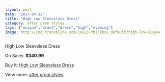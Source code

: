 ```yaml
---
layout: post
date: '2017-04-12'
title: "High Low Sleeveless Dress"
category: after prom styles
tags: ["unique","brand","dress","high","evening"]
image: http://img.transblink.com/16623-thickbox_default/high-low-sleeveless-dress.jpg
---
```

High Low Sleeveless Dress

On Sales: **$340.99**
<a href="https://www.transblink.com/en/after-prom-styles/5253-high-low-sleeveless-dress.html"><amp-img layout="responsive" width="600" height="600" src="//img.transblink.com/16623-thickbox_default/high-low-sleeveless-dress.jpg" alt="High Low Sleeveless Dress 0" /></a>
<a href="https://www.transblink.com/en/after-prom-styles/5253-high-low-sleeveless-dress.html"><amp-img layout="responsive" width="600" height="600" src="//img.transblink.com/16627-thickbox_default/high-low-sleeveless-dress.jpg" alt="High Low Sleeveless Dress 1" /></a>
<a href="https://www.transblink.com/en/after-prom-styles/5253-high-low-sleeveless-dress.html"><amp-img layout="responsive" width="600" height="600" src="//img.transblink.com/16626-thickbox_default/high-low-sleeveless-dress.jpg" alt="High Low Sleeveless Dress 2" /></a>
<a href="https://www.transblink.com/en/after-prom-styles/5253-high-low-sleeveless-dress.html"><amp-img layout="responsive" width="600" height="600" src="//img.transblink.com/16625-thickbox_default/high-low-sleeveless-dress.jpg" alt="High Low Sleeveless Dress 3" /></a>
<a href="https://www.transblink.com/en/after-prom-styles/5253-high-low-sleeveless-dress.html"><amp-img layout="responsive" width="600" height="600" src="//img.transblink.com/16624-thickbox_default/high-low-sleeveless-dress.jpg" alt="High Low Sleeveless Dress 4" /></a>

Buy it: [High Low Sleeveless Dress](https://www.transblink.com/en/after-prom-styles/5253-high-low-sleeveless-dress.html "High Low Sleeveless Dress")

View more: [after prom styles](https://www.transblink.com/en/55-after-prom-styles "after prom styles")